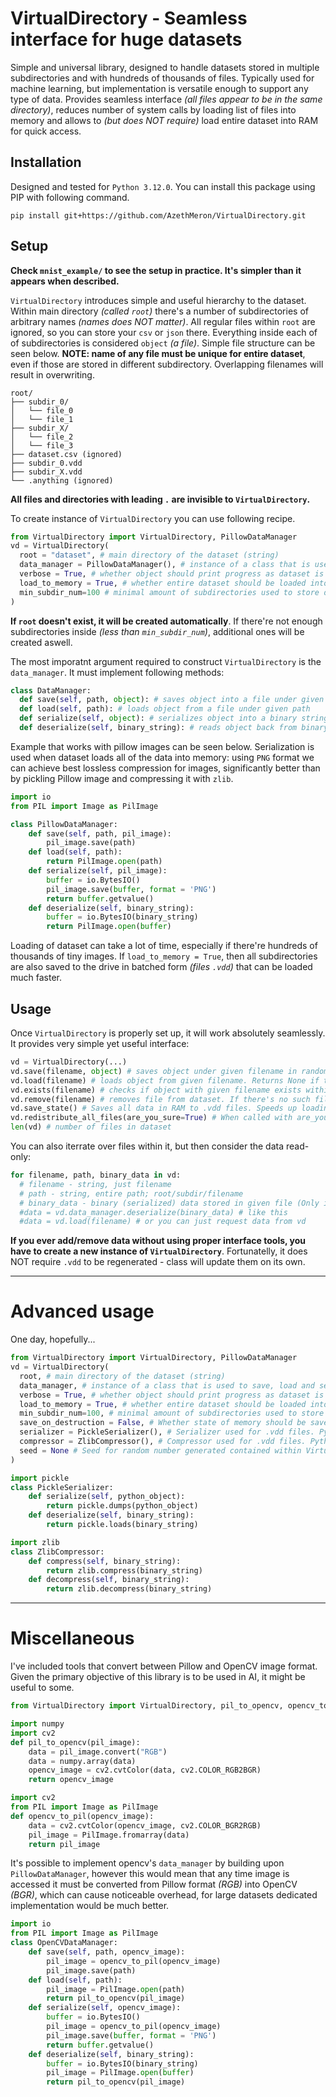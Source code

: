 # VirtualDirectory - Seamless interface for huge datasets

Simple and universal library, designed to handle datasets stored in multiple subdirectories and with hundreds of thousands of files. Typically used for machine learning, but implementation is versatile enough to support any type of data. Provides seamless interface *(all files appear to be in the same directory)*, reduces number of system calls by loading list of files into memory and allows to *(but does NOT require)* load entire dataset into RAM for quick access.

## Installation

Designed and tested for ```Python 3.12.0```. You can install this package using PIP with following command.
```
pip install git+https://github.com/AzethMeron/VirtualDirectory.git
```

## Setup

**Check ```mnist_example/``` to see the setup in practice. It's simpler than it appears when described.**

```VirtualDirectory``` introduces simple and useful hierarchy to the dataset. Within main directory *(called ```root```)* there's a number of subdirectories of arbitrary names *(names does NOT matter)*. All regular files within ```root``` are ignored, so you can store your ```csv``` or ```json``` there. Everything inside each of of subdirectories is considered ```object``` *(a file)*. Simple file structure can be seen below. **NOTE: name of any file must be unique for entire dataset**, even if those are stored in different subdirectory. Overlapping filenames will result in overwriting.

```
root/
├── subdir_0/
│   └── file_0
│   └── file_1
├── subdir_X/
│   └── file_2
│   └── file_3
├── dataset.csv (ignored)
├── subdir_0.vdd
├── subdir_X.vdd
└── .anything (ignored)
```

**All files and directories with leading ```.``` are invisible to ```VirtualDirectory```.**

To create instance of ```VirtualDirectory``` you can use following recipe.

```py
from VirtualDirectory import VirtualDirectory, PillowDataManager
vd = VirtualDirectory(
  root = "dataset", # main directory of the dataset (string)
  data_manager = PillowDataManager(), # instance of a class that is used to save, load and serialize datatype used in dataset
  verbose = True, # whether object should print progress as dataset is loading (True) or not (False). Defaults to True
  load_to_memory = True, # whether entire dataset should be loaded into RAM (True) or not (False). Defaults to True
  min_subdir_num=100 # minimal amount of subdirectories used to store data. Defaults to 100
)
```

**If ```root``` doesn't exist, it will be created automatically**. If there're not enough subdirectories inside *(less than ```min_subdir_num```)*, additional ones will be created aswell. 


The most imporatnt argument required to construct ```VirtualDirectory``` is the ```data_manager```. It must implement following methods:
```py
class DataManager:
  def save(self, path, object): # saves object into a file under given path
  def load(self, path): # loads object from a file under given path
  def serialize(self, object): # serializes object into a binary string. Should include compression
  def deserialize(self, binary_string): # reads object back from binary string
```
Example that works with pillow images can be seen below. Serialization is used when dataset loads all of the data into memory: using ```PNG``` format we can achieve best lossless compression for images, significantly better than by pickling Pillow image and compressing it with ```zlib```. 

```py
import io
from PIL import Image as PilImage

class PillowDataManager:
    def save(self, path, pil_image):
        pil_image.save(path)
    def load(self, path):
        return PilImage.open(path)
    def serialize(self, pil_image):
        buffer = io.BytesIO()
        pil_image.save(buffer, format = 'PNG')
        return buffer.getvalue()
    def deserialize(self, binary_string):
        buffer = io.BytesIO(binary_string)
        return PilImage.open(buffer)
```

Loading of dataset can take a lot of time, especially if there're hundreds of thousands of tiny images. If ```load_to_memory = True```, then all subdirectories are also saved to the drive in batched form *(files ```.vdd```)* that can be loaded much faster. 

## Usage 

Once ```VirtualDirectory``` is properly set up, it will work absolutely seamlessly. It provides very simple yet useful interface:
```py
vd = VirtualDirectory(...)
vd.save(filename, object) # saves object under given filename in randomly chosen subdirectory
vd.load(filename) # loads object from given filename. Returns None if there's no such file
vd.exists(filename) # checks if object with given filename exists within dataset (True/False)
vd.remove(filename) # removes file from dataset. If there's no such file, it's silently ignored
vd.save_state() # Saves all data in RAM to .vdd files. Speeds up loading in the future
vd.redistribute_all_files(are_you_sure=True) # When called with are_you_sure=True, it moves all files from all subdirectories into root/.secret, then removes subdirectories and essentially recreates file structure. Allows to easily split dataset into subdirectories (batches) of similar size
len(vd) # number of files in dataset
```
You can also iterrate over files within it, but then consider the data read-only:
```py
for filename, path, binary_data in vd:
  # filename - string, just filename
  # path - string, entire path; root/subdir/filename
  # binary_data - binary (serialized) data stored in given file (Only if load_to_memory=True, otherwise it's None). Must be deserialized before usage
  #data = vd.data_manager.deserialize(binary_data) # like this
  #data = vd.load(filename) # or you can just request data from vd
```
**If you ever add/remove data without using proper interface tools, you have to create a new instance of ```VirtualDirectory```**. Fortunatelly, it does NOT require ```.vdd``` to be regenerated - class will update them on its own.

---

# Advanced usage

One day, hopefully...

```py
from VirtualDirectory import VirtualDirectory, PillowDataManager
vd = VirtualDirectory(
  root, # main directory of the dataset (string)
  data_manager, # instance of a class that is used to save, load and serialize datatype used in dataset
  verbose = True, # whether object should print progress as dataset is loading (True) or not (False). Defaults to True
  load_to_memory = True, # whether entire dataset should be loaded into RAM (True) or not (False). Defaults to True
  min_subdir_num=100, # minimal amount of subdirectories used to store data. Defaults to 100
  save_on_destruction = False, # Whether state of memory should be saved automatically when object of VirtualDirectory is removed - it's known to bug out and raise exceptions
  serializer = PickleSerializer(), # Serializer used for .vdd files. Python dictionary is serialized, then compressed and saved onto drive
  compressor = ZlibCompressor(), # Compressor used for .vdd files. Python dictionary is serialized, then compressed and saved onto drive
  seed = None # Seed for random number generated contained within VirtualDirectory. I've no idea why anyone would want to set it to any specific value
)
```

```py
import pickle
class PickleSerializer:
    def serialize(self, python_object):
        return pickle.dumps(python_object)
    def deserialize(self, binary_string):
        return pickle.loads(binary_string)
```

```py
import zlib
class ZlibCompressor:
    def compress(self, binary_string):
        return zlib.compress(binary_string)
    def decompress(self, binary_string):
        return zlib.decompress(binary_string)
```

---

# Miscellaneous

I've included tools that convert between Pillow and OpenCV image format. Given the primary objective of this library is to be used in AI, it might be useful to some. 
```py
from VirtualDirectory import VirtualDirectory, pil_to_opencv, opencv_to_pil, PillowDataManager, OpenCVDataManager
```

```py
import numpy
import cv2
def pil_to_opencv(pil_image):
    data = pil_image.convert("RGB")
    data = numpy.array(data)
    opencv_image = cv2.cvtColor(data, cv2.COLOR_RGB2BGR)
    return opencv_image
```

```py
import cv2
from PIL import Image as PilImage
def opencv_to_pil(opencv_image):
    data = cv2.cvtColor(opencv_image, cv2.COLOR_BGR2RGB)
    pil_image = PilImage.fromarray(data)
    return pil_image
```

It's possible to implement opencv's ```data_manager``` by building upon ```PillowDataManager```, however this would mean that any time image is accessed it must be converted from Pillow format *(RGB)* into OpenCV *(BGR)*, which can cause noticeable overhead, for large datasets dedicated implementation would be much better.


```py
import io
from PIL import Image as PilImage
class OpenCVDataManager:
    def save(self, path, opencv_image):
        pil_image = opencv_to_pil(opencv_image)
        pil_image.save(path)
    def load(self, path):
        pil_image = PilImage.open(path)
        return pil_to_opencv(pil_image)
    def serialize(self, opencv_image):
        buffer = io.BytesIO()
        pil_image = opencv_to_pil(opencv_image)
        pil_image.save(buffer, format = 'PNG')
        return buffer.getvalue()
    def deserialize(self, binary_string):
        buffer = io.BytesIO(binary_string)
        pil_image = PilImage.open(buffer)
        return pil_to_opencv(pil_image)
```
